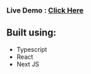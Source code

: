 ### Live Demo : [Click Here](http://fahimaloy.herokuapp.com/)
## Built using:
- Typescript
- React
- Next JS
